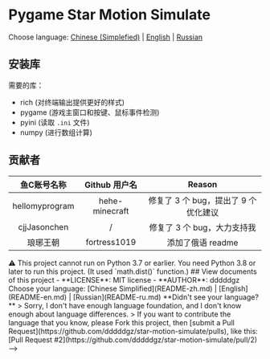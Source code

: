 # Pygame Star Motion Simulate

Choose language: [Chinese (Simplefied)](#zh) | [English](#en) | [Russian](#ru)

<a name="zh"></a>

## 安装库

需要的库：

- rich (对终端输出提供更好的样式)
- pygame (游戏主窗口和按键、鼠标事件检测)
- pyini (读取 `.ini` 文件)
- numpy (进行数组计算)

## 贡献者

|     鱼C账号名称     |       Github 用户名        |               Reason                |
|:------------------:|:-------------------------:|:-----------------------------------:|
|   hellomyprogram   |      hehe-minecraft       |  修复了 3 个 bug，提出了 9 个优化建议  |
|    cjjJasonchen    |             /             |      修复了 3 个 bug，大力支持我      |
|      琅琊王朝       |       fortress1019        |          添加了俄语 readme           |

<a name="en"></a>
<a name="ru"></a>


<!--> ⚠ This project cannot run on Python 3.7 or earlier. You need Python 3.8 or later to run this project. (It used `math.dist()` function.)

## View documents of this project

- **LICENSE**: MIT license
- **AUTHOR**: dddddgz

Choose your language: [Chinese Simplified](README-zh.md) | [English](README-en.md) | [Russian](README-ru.md)

**Didn't see your language?**
> Sorry, I don't have enough language foundation, and I don't know enough about language differences.
> If you want to contribute the language that you know, please Fork this project, then [submit a Pull Request](https://github.com/dddddgz/star-motion-simulate/pulls), like this: [Pull Request #2](https://github.com/dddddgz/star-motion-simulate/pull/2)
-->
